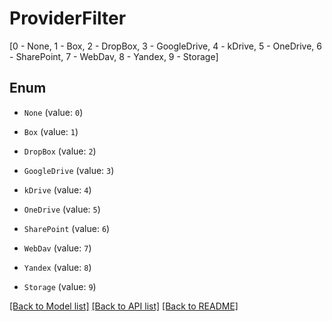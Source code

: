 # ProviderFilter

[0 - None, 1 - Box, 2 - DropBox, 3 - GoogleDrive, 4 - kDrive, 5 - OneDrive, 6 - SharePoint, 7 - WebDav, 8 - Yandex, 9 - Storage]

## Enum

* `None` (value: `0`)

* `Box` (value: `1`)

* `DropBox` (value: `2`)

* `GoogleDrive` (value: `3`)

* `kDrive` (value: `4`)

* `OneDrive` (value: `5`)

* `SharePoint` (value: `6`)

* `WebDav` (value: `7`)

* `Yandex` (value: `8`)

* `Storage` (value: `9`)

[[Back to Model list]](../README.md#documentation-for-models) [[Back to API list]](../README.md#documentation-for-api-endpoints) [[Back to README]](../README.md)

